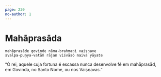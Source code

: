 ```yaml
---
page: 230
no-author: 1
---
```


# Mahāprasāda

    mahāprasāde govinde nāma-brahmaṇi vaiṣṇave
    svalpa-puṇya-vatāṁ rājan viśvāso naiva yāyate

“Ó rei, aquele cuja fortuna é escassa nunca desenvolve fé em
mahāprasād, em Govinda, no Santo Nome, ou nos Vaiṣṇavas.”

